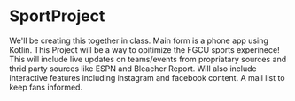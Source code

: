# SportProject
We'll be creating this together in class. Main form is a phone app using Kotlin.
This Project will be a way to opitimize the FGCU sports experinece!
This will include live updates on teams/events from propriatary sources and thrid party sources like ESPN and Bleacher Report.
Will also include interactive features including instagram and facebook content.
A mail list to keep fans informed.
